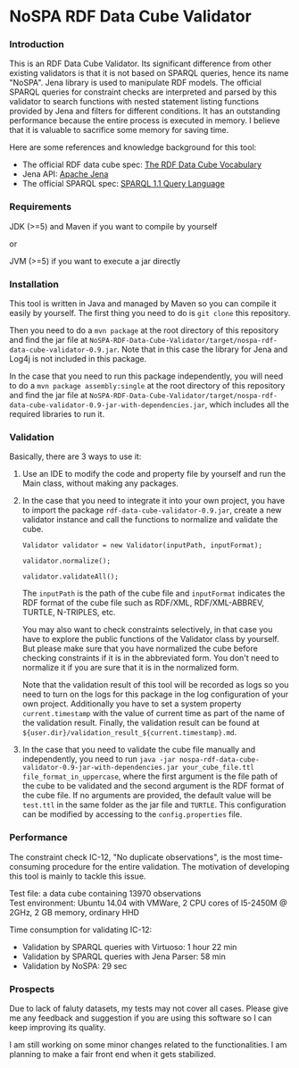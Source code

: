 NoSPA RDF Data Cube Validator
=============================

### Introduction

This is an RDF Data Cube Validator. Its significant difference from other existing validators is that it is not based on SPARQL queries, hence its name "NoSPA". Jena library is used to manipulate RDF models. The official SPARQL queries for constraint checks are interpreted and parsed by this validator to search functions with nested statement listing functions provided by Jena and filters for different conditions. It has an outstanding performance because the entire process is executed in memory. I believe that it is valuable to sacrifice some memory for saving time.

Here are some references and knowledge background for this tool:
  * The official RDF data cube spec: [The RDF Data Cube Vocabulary](http://www.w3.org/TR/vocab-data-cube/)
  * Jena API: [Apache Jena](http://jena.apache.org/index.html)
  * The official SPARQL spec: [SPARQL 1.1 Query Language](http://www.w3.org/TR/sparql11-query/)

### Requirements

JDK (>=5) and Maven if you want to compile by yourself

or 

JVM (>=5) if you want to execute a jar directly

### Installation

This tool is written in Java and managed by Maven so you can compile it easily by yourself. The first thing you need to do is ``git clone`` this repository.

Then you need to do a ``mvn package`` at the root directory of this repository and find the jar file at ``NoSPA-RDF-Data-Cube-Validator/target/nospa-rdf-data-cube-validator-0.9.jar``. Note that in this case the library for Jena and Log4j is not included in this package.

In the case that you need to run this package independently, you will need to do a ``mvn package assembly:single`` at the root directory of this repository and find the jar file at ``NoSPA-RDF-Data-Cube-Validator/target/nospa-rdf-data-cube-validator-0.9-jar-with-dependencies.jar``, which includes all the required libraries to run it.

### Validation

Basically, there are 3 ways to use it:

1.  Use an IDE to modify the code and property file by yourself and run the Main class, without making any packages.

2.  In the case that you need to integrate it into your own project, you have to import the package ``rdf-data-cube-validator-0.9.jar``, create a new validator instance and call the functions to normalize and validate the cube. 

    ``Validator validator = new Validator(inputPath, inputFormat);``
    
    ``validator.normalize();``
    
    ``validator.validateAll();``

    The ``inputPath`` is the path of the cube file and ``inputFormat`` indicates the RDF format of the cube file such as RDF/XML, RDF/XML-ABBREV, TURTLE, N-TRIPLES, etc. 

    You may also want to check constraints selectively, in that case you have to explore the public functions of the Validator class by yourself. But please make sure that you have normalized the cube before checking constraints if it is in the abbreviated form. You don't need to normalize it if you are sure that it is in the normalized form.

    Note that the validation result of this tool will be recorded as logs so you need to turn on the logs for this package in the log configuration of your own project. Additionally you have to set a system property ``current.timestamp`` with the value of current time as part of the name of the validation result. Finally, the validation result can be found at ``${user.dir}/validation_result_${current.timestamp}.md``.

3.  In the case that you need to validate the cube file manually and independently, you need to run ``java -jar nospa-rdf-data-cube-validator-0.9-jar-with-dependencies.jar your_cube_file.ttl file_format_in_uppercase``, where the first argument is the file path of the cube to be validated and the second argument is the RDF format of the cube file. If no arguments are provided, the default value will be ``test.ttl`` in the same folder as the jar file and ``TURTLE``. This configuration can be modified by accessing to the ``config.properties`` file.

### Performance

The constraint check IC-12, "No duplicate observations", is the most time-consuming procedure for the entire validation. The motivation of developing this tool is mainly to tackle this issue. 

Test file: a data cube containing 13970 observations  
Test environment: Ubuntu 14.04 with VMWare, 2 CPU cores of I5-2450M @ 2GHz, 2 GB memory, ordinary HHD

Time consumption for validating IC-12:  
  * Validation by SPARQL queries with Virtuoso: 1 hour 22 min  
  * Validation by SPARQL queries with Jena Parser: 58 min  
  * Validation by NoSPA: 29 sec  

### Prospects

Due to lack of faluty datasets, my tests may not cover all cases. Please give me any feedback and suggestion if you are using this software so I can keep improving its quality.

I am still working on some minor changes related to the functionalities. I am planning to make a fair front end when it gets stabilized.
